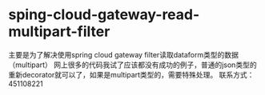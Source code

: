 # sping-cloud-gateway-read-multipart-filter
主要是为了解决使用spring cloud gateway filter读取dataform类型的数据（multipart）
网上很多的代码我试了应该都没有成功的例子，普通的json类型的重新decorator就可以了，如果是multipart类型的，需要特殊处理。
联系方式：451108221
